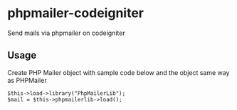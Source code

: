 # phpmailer-codeigniter

Send mails via phpmailer on codeigniter

## Usage

Create PHP Mailer object with sample code below and the object same way as PHPMailer

```
$this->load->library("PhpMailerLib");
$mail = $this->phpmailerlib->load();
```        
